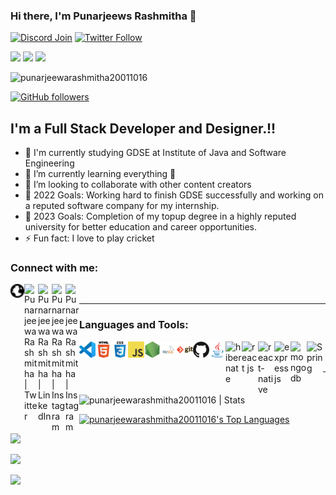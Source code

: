 ### Hi there, I'm Punarjeews Rashmitha 👋 

[![Discord Join](https://img.shields.io/discord/920298753175478313)](https://discord.com)
[![Twitter Follow](https://img.shields.io/twitter/follow/Punarjeewa2001?color=1DA1F2&logo=twitter&style=for-the-badge)](https://twitter.com/home)

<img src="https://img.shields.io/static/v1?label=Sponsor&message=%E2%9D%A4&logo=GitHub&link=%3Curl%3E&color=f88379"> <img src="https://badges.pufler.dev/visits/M4cs/M4cs"> <img src="https://badges.pufler.dev/years/M4cs">
<p align="left"><img src="https://komarev.com/ghpvc/?username=punarjeewarashmitha20011016&label=Profile%20views&color=0e75b6&style=flat" alt="punarjeewarashmitha20011016" /></p>

[![GitHub followers](https://img.shields.io/github/followers/punarjeewarashmitha20011016.svg?style=social&label=Follow&maxAge=2592000)](https://github.com/punarjeewarashmitha20011016?tab=followers)

## I'm a Full Stack Developer and Designer.!!

- 🔭 I'm currently studying GDSE at Institute of Java and Software Engineering
- 🌱 I’m currently learning everything 🤣
- 👯 I’m looking to collaborate with other content creators
- 🥅 2022 Goals: Working hard to finish GDSE successfully and working on a reputed software company for my internship.
- 🥅 2023 Goals: Completion of my topup degree in a highly reputed university for better education and career opportunities.
- ⚡ Fun fact: I love to play cricket

### Connect with me:

<a href="https://punarjeewarashmitha20011016.github.io/MyProfile/">
<img align="left" alt="Punarjeewa Rashmitha" width="22px" src="https://raw.githubusercontent.com/iconic/open-iconic/master/svg/globe.svg" /></a>

<a href="https://twitter.com/Punarjeewa2001">
<img align="left" alt="Punarjeewa Rashmitha | Twitter" width="22px" src="https://cdn.jsdelivr.net/npm/simple-icons@v3/icons/twitter.svg" /></a>

<a href="https://www.linkedin.com/in/punarjeewa-rashmitha-59a4a3223/">
<img align="left" alt="Punarjeewa Rashmitha | LinkedIn" width="22px" src="https://cdn.jsdelivr.net/npm/simple-icons@v3/icons/linkedin.svg" /></a>

<a href="https://www.instagram.com/punarjeewa_rashmitha/?hl=en">
<img align="left" alt="Punarjeewa Rashmitha | Instagram" width="22px" src="https://cdn.jsdelivr.net/npm/simple-icons@v3/icons/instagram.svg" /></a>

<a href="https://www.facebook.com/punarjeewa.rashmitha/">
<img align="left" alt="Punarjeewa Rashmitha | Instagram" width="22px" src="https://cdn.jsdelivr.net/npm/simple-icons@v3/icons/facebook.svg" /></a>

<br />

---

### Languages and Tools:

<img align="left" alt="Visual Studio Code" width="26px" src="https://raw.githubusercontent.com/github/explore/80688e429a7d4ef2fca1e82350fe8e3517d3494d/topics/visual-studio-code/visual-studio-code.png" />
<img align="left" alt="HTML5" width="26px" src="https://raw.githubusercontent.com/github/explore/80688e429a7d4ef2fca1e82350fe8e3517d3494d/topics/html/html.png" />
<img align="left" alt="CSS3" width="26px" src="https://raw.githubusercontent.com/github/explore/80688e429a7d4ef2fca1e82350fe8e3517d3494d/topics/css/css.png" />
<img align="left" alt="JavaScript" width="26px" src="https://raw.githubusercontent.com/github/explore/80688e429a7d4ef2fca1e82350fe8e3517d3494d/topics/javascript/javascript.png" />
<img align="left" alt="Node.js" width="26px" src="https://raw.githubusercontent.com/github/explore/80688e429a7d4ef2fca1e82350fe8e3517d3494d/topics/nodejs/nodejs.png" />
<img align="left" alt="MySQL" width="26px" src="https://raw.githubusercontent.com/github/explore/80688e429a7d4ef2fca1e82350fe8e3517d3494d/topics/mysql/mysql.png" />
<img align="left" alt="Git" width="26px" src="https://raw.githubusercontent.com/github/explore/80688e429a7d4ef2fca1e82350fe8e3517d3494d/topics/git/git.png" />
<img align="left" alt="GitHub" width="26px" src="https://raw.githubusercontent.com/github/explore/78df643247d429f6cc873026c0622819ad797942/topics/github/github.png" />
<img align="left" alt="java" width="26px" src="https://raw.githubusercontent.com/devicons/devicon/master/icons/java/java-original.svg" />
<img align="left"  alt="hibernate" width="26px" src="https://www.vectorlogo.zone/logos/hibernate/hibernate-icon.svg" />
<img align="left"  alt="react js" width="26px" src="https://www.vectorlogo.zone/logos/reactjs/reactjs-ar21.svg" />
<img align="left"  alt="react-native" width="26px" src="https://upload.vectorlogo.zone/logos/reactnativedev/images/199b2976-954e-4e42-8d79-12a784e2cdf9.svg" />
<img align="left"  alt="express js" width="26px" src="https://www.vectorlogo.zone/logos/expressjs/expressjs-ar21.svg" />
<img align="left"  alt="mongo db" width="26px" src="https://www.vectorlogo.zone/logos/mongodb/mongodb-ar21.svg" />
<img align="left"  alt="Spring" width="26px" src="https://www.vectorlogo.zone/logos/springio/springio-ar21.svg" />


<br />
<br />

---

<p align="left"> <img src="https://github-readme-stats.vercel.app/api?username=punarjeewarashmitha20011016&show_icons=true&theme=gotham" alt="punarjeewarashmitha20011016 | Stats" />

[comment]: <> (<p align="left"> <img src="https://github-readme-stats.vercel.app/api/top-langs/?username=punarjeewarashmitha20011016&langs_count=5&theme=gotham" alt="punarjeewarashmitha20011016 | My GitHub Language Stats" />)
<p align="left"> <a href="https://github.com/punarjeewarashmitha20011016/github-readme-stats"><img alt="punarjeewarashmitha20011016's Top Languages" src="https://github-readme-stats.vercel.app/api/top-langs/?username=punarjeewarashmitha20011016&langs_count=8&layout=compact&theme=gotham&hide_border=true&bg_color=1F222E&title_color=F85D7F&icon_color=F8D866&hide=Jupyter%20Notebook" height="192px"/></a> </p>

[![](https://github-readme-streak-stats.herokuapp.com?user=punarjeewarashmitha20011016&theme=soft-green)](https://git.io/streak-stats)

![](https://github-profile-summary-cards.vercel.app/api/cards/profile-details?username=punarjeewarashmitha20011016&theme=monokai)

![](https://github-profile-summary-cards.vercel.app/api/cards/stats?username=punarjeewarashmitha20011016&theme=monokai)


